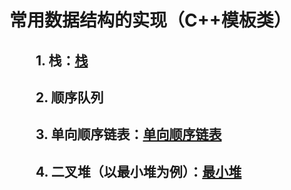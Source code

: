 # 常用数据结构的实现（C++模板类）
## &emsp;&emsp;1. 栈：[栈](https://github.com/Stoneplay/DataStructure/tree/master/Stack)

## &emsp;&emsp;2. 顺序队列

## &emsp;&emsp;3. 单向顺序链表：[单向顺序链表](https://github.com/Stoneplay/DataStructure/tree/master/LinkedList)

## &emsp;&emsp;4. 二叉堆（以最小堆为例）：[最小堆](https://github.com/Stoneplay/DataStructure/tree/master/MinHeap)

